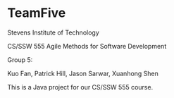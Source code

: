 # TeamFive

Stevens Institute of Technology 

CS/SSW 555 Agile Methods for Software Development

Group 5:

Kuo Fan, Patrick Hill, Jason Sarwar, Xuanhong Shen


This is a Java project for our CS/SSW 555 course.
